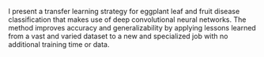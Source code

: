 I present a transfer learning strategy for eggplant leaf and fruit disease classification that makes use of deep convolutional neural networks. The method improves accuracy and generalizability by applying lessons learned from a vast and varied dataset to a new and specialized job with no additional training time or data.